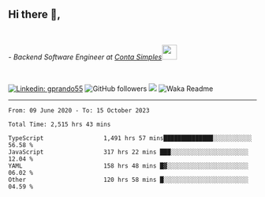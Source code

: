 <h2>Hi there  👋,</h2> </br>

<p><em>- Backend Software Engineer at <a href="https://contasimples.com">Conta Simples</a><img src="https://media.giphy.com/media/WUlplcMpOCEmTGBtBW/giphy.gif" width="30"> 
</em></p></br>


[![Linkedin: gprando55](https://img.shields.io/badge/-gprando55-blue?style=flat-square&logo=Linkedin&logoColor=white&link=https://www.linkedin.com/in/prandogabriel/)](https://www.linkedin.com/in/prandogabriel)
![GitHub followers](https://img.shields.io/github/followers/prandogabriel?label=Follow&style=social)
![](https://visitor-badge.glitch.me/badge?page_id=prandogabriel.prandogabriel)
![Waka Readme](https://github.com/prandogabriel/prandogabriel/workflows/Waka%20Readme/badge.svg)

---

<!--START_SECTION:waka-->

```golang
From: 09 June 2020 - To: 15 October 2023

Total Time: 2,515 hrs 43 mins

TypeScript                 1,491 hrs 57 mins██████████████░░░░░░░░░░░   56.58 %
JavaScript                 317 hrs 22 mins ███░░░░░░░░░░░░░░░░░░░░░░   12.04 %
YAML                       158 hrs 48 mins █▓░░░░░░░░░░░░░░░░░░░░░░░   06.02 %
Other                      120 hrs 58 mins █░░░░░░░░░░░░░░░░░░░░░░░░   04.59 %
```

<!--END_SECTION:waka-->
